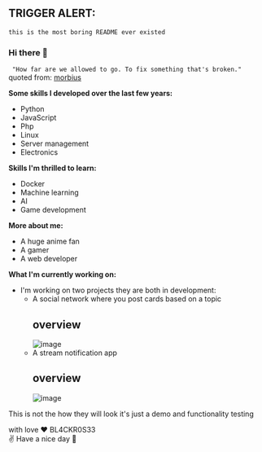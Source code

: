 ## TRIGGER ALERT: 
    this is the most boring README ever existed 


### Hi there 👋

` "How far are we allowed to go. To fix something that's broken."` quoted from: [morbius](https://youtu.be/jLMBLuGJTsA)


**Some skills I developed over the last few years:**
  - Python
  - JavaScript
  - Php
  - Linux
  - Server management
  - Electronics

**Skills I'm thrilled to learn:**
  - Docker
  - Machine learning 
  - AI
  - Game development

**More about me:**
  - A huge anime fan
  - A gamer
  - A web developer

**What I'm currently working on:**
  - I'm working on two projects they are both in development:
    -  A social network where you post cards based on a topic
          ## overview
          ![image](https://user-images.githubusercontent.com/33515363/122455617-e1875780-cfac-11eb-8cd7-b32ff0c3fb41.png)
    -  A stream notification app
          ## overview
          ![image](https://user-images.githubusercontent.com/33515363/122456690-2233a080-cfae-11eb-9c19-a4aa89e6e8bf.png)

   This is not the how they will look it's just a demo and functionality testing
   
with love ❤️ BL4CKR0S33   
✌️ Have a nice day 👋 

